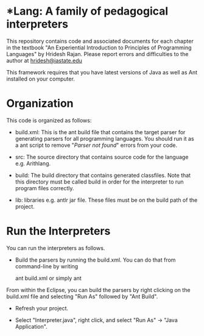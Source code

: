 *Lang: A family of pedagogical interpreters 
========

This repository contains code and associated documents for each chapter in the 
textbook "An Experiential Introduction to Principles of Programming Languages" by Hridesh 
Rajan. Please report errors and difficulties to the author at hridesh@iastate.edu

This framework requires that you have latest versions of Java as well as Ant
installed on your computer. 

# Organization

This code is organized as follows:

- build.xml: This is the ant build file that contains the target parser for generating 
  parsers for all programming languages. You should run it as a ant script to remove 
  "*Parser not found*" errors from your code.
  
- src: The source directory that contains source code for the language e.g. Arithlang.

- build: The build directory that contains generated classfiles. Note that this 
  directory must be called build in order for the interpreter to run program 
  files correctly. 
  
- lib: libraries e.g. antlr jar file. These files must be on the build path of 
  the project.  
  
# Run the Interpreters 

You can run the interpreters as follows.
 - Build the parsers by running the build.xml. You can do that from command-line
  by writing 
     
     ant build.xml or simply ant
     
  From within the Eclipse, you can build the parsers by right clicking on the 
  build.xml file and selecting "Run As" followed by "Ant Build".
  
 - Refresh your project.
 
 - Select "Interpreter.java", right click, and select "Run As" -> "Java Application".
 
  
  
